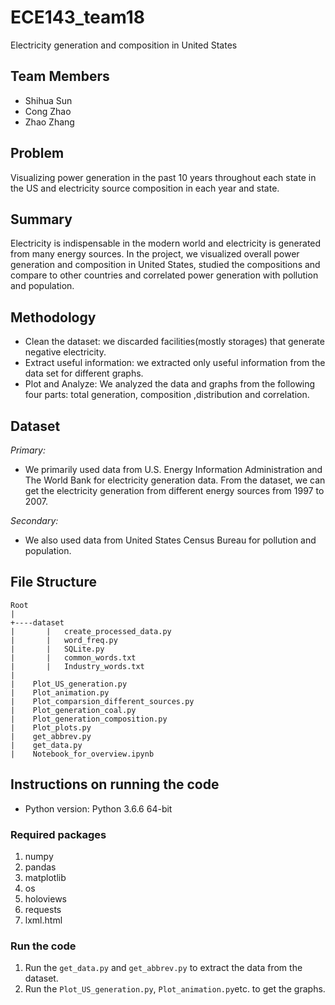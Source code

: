 # ECE143_team18
Electricity generation and composition in United States

## Team Members
- Shihua Sun
- Cong Zhao
- Zhao Zhang

## Problem
Visualizing power generation in the past 10 years throughout each state in the US and electricity source composition in each year and state. 

## Summary
Electricity is indispensable in the modern world and electricity is generated from many energy sources. In the project, we visualized overall power generation and composition in United States, studied the compositions and compare to other countries and correlated power generation with pollution and population.
 
## Methodology
- Clean the dataset: we discarded facilities(mostly storages) that generate negative electricity. 
- Extract  useful information: we extracted only useful information from the data set for different graphs.
- Plot and Analyze: We analyzed the data and graphs from the following four parts: total generation, composition ,distribution and correlation.

## Dataset
*Primary:*
- We primarily used data from U.S. Energy Information Administration  and The World Bank for electricity generation data. From the dataset, we can get the electricity generation from different energy sources from 1997 to 2007.

*Secondary:*
-  We also used data from United States Census Bureau for pollution and population.

## File Structure

```
Root
|
+----dataset
|       |   create_processed_data.py
|       |   word_freq.py
|       |   SQLite.py
|       |   common_words.txt
|       |   Industry_words.txt
|
|    Plot_US_generation.py
|    Plot_animation.py
|    Plot_comparsion_different_sources.py
|    Plot_generation_coal.py
|    Plot_generation_composition.py
|    Plot_plots.py
|    get_abbrev.py
|    get_data.py
|    Notebook_for_overview.ipynb
```

## Instructions on running the code

* Python version: Python 3.6.6 64-bit
### Required packages

1. numpy
2. pandas
3. matplotlib
4. os
5. holoviews
6. requests
7. lxml.html

### Run the code
1. Run the ```get_data.py``` and ```get_abbrev.py``` to extract the data from the dataset.
2. Run the ```Plot_US_generation.py```, ```Plot_animation.py```etc. to get the graphs.

